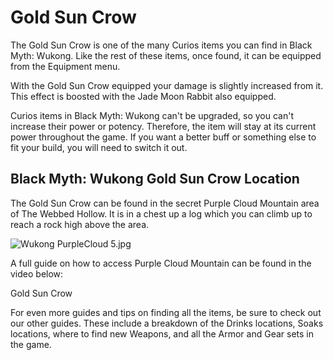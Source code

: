 # Gold Sun Crow

The Gold Sun Crow is one of the many Curios items you can find in Black Myth: Wukong. Like the rest of these items, once found, it can be equipped from the Equipment menu. 

With the Gold Sun Crow equipped your damage is slightly increased from it. This effect is boosted with the Jade Moon Rabbit also equipped. 

Curios items in Black Myth: Wukong can't be upgraded, so you can't increase their power or potency. Therefore, the item will stay at its current power throughout the game. If you want a better buff or something else to fit your build, you will need to switch it out. 

## Black Myth: Wukong Gold Sun Crow Location

The Gold Sun Crow can be found in the secret Purple Cloud Mountain area of The Webbed Hollow. It is in a chest up a log which you can climb up to reach a rock high above the area. 

![Wukong PurpleCloud 5.jpg](https://oyster.ignimgs.com/mediawiki/apis.ign.com/black-myth-wukong/c/cd/Wukong_PurpleCloud_5.jpg)

A full guide on how to access Purple Cloud Mountain can be found in the video below: 

Gold Sun Crow

For even more guides and tips on finding all the items, be sure to check out our other guides. These include a breakdown of the Drinks locations, Soaks locations, where to find new Weapons, and all the Armor and Gear sets in the game.